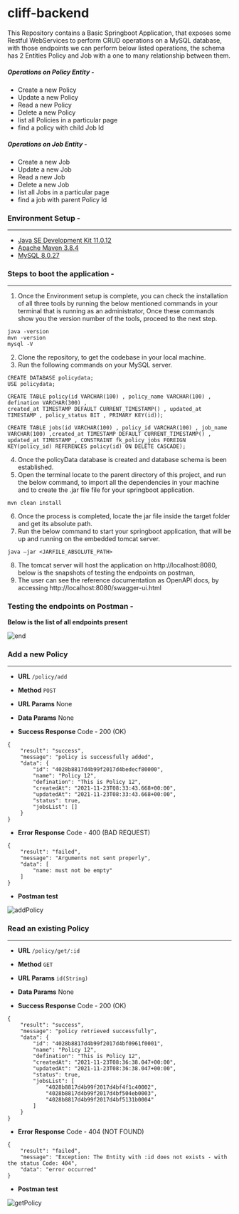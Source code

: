 # cliff-backend
This Repository contains a Basic Springboot Application, that exposes some Restful WebServices to perform CRUD operations on a MySQL database, with those endpoints we can perform below listed operations, the schema has 2 Entities Policy and Job with a one to many relationship between them.

##### Operations on Policy Entity - 
- Create a new Policy
- Update a new Policy
- Read a new Policy
- Delete a new Policy
- list all Policies in a particular page
- find a policy with child Job Id

##### Operations on Job Entity - 
- Create a new Job
- Update a new Job
- Read a new Job
- Delete a new Job
- list all Jobs in a particular page
- find a job with parent Policy Id


### Environment Setup -
---------------------------------------------------------------------
- [Java SE Development Kit 11.0.12](https://www.oracle.com/in/java/technologies/javase/jdk11-archive-downloads.html)
- [Apache Maven 3.8.4](https://maven.apache.org/download.cgi)
- [MySQL 8.0.27](https://dev.mysql.com/downloads/installer/)

### Steps to boot the application -
----------------------------------------------------------------------

1. Once the Environment setup is complete, you can check the installation of all three tools by running the below mentioned commands in your terminal that is running as an administrator, Once these commands show you the version number of the tools, proceed to the next step.
```
java -version
mvn -version
mysql -V
```
2. Clone the repository, to get the codebase in your local machine.
3. Run the following commands on your MySQL server.
```
CREATE DATABASE policydata;
USE policydata;

CREATE TABLE policy(id VARCHAR(100) , policy_name VARCHAR(100) , defination VARCHAR(300) ,
created_at TIMESTAMP DEFAULT CURRENT_TIMESTAMP() , updated_at TIMESTAMP , policy_status BIT , PRIMARY KEY(id));

CREATE TABLE jobs(id VARCHAR(100) , policy_id VARCHAR(100) , job_name VARCHAR(100) ,created_at TIMESTAMP DEFAULT CURRENT_TIMESTAMP() ,
updated_at TIMESTAMP , CONSTRAINT fk_policy_jobs FOREIGN KEY(policy_id) REFERENCES policy(id) ON DELETE CASCADE);
```
4. Once the policyData database is created and database schema is been established.
5. Open the terminal locate to the parent directory of this project, and run the below command, to import all the dependencies in your machine and to create the .jar file file for your springboot application.
```
mvn clean install
```
6. Once the process is completed, locate the jar file inside the target folder and get its absolute path.
7. Run the below command to start your springboot application, that will be up and running on the embedded tomcat server.
```
java –jar <JARFILE_ABSOLUTE_PATH> 
```
8. The tomcat server will host the application on http://localhost:8080, below is the snapshots of testing the endpoints on postman,
9. The user can see the reference documentation as OpenAPI docs, by accessing http://localhost:8080/swagger-ui.html


### Testing the endpoints on Postman -
**Below is the list of all endpoints present**

![end](https://user-images.githubusercontent.com/59005831/142983514-7fd05b0a-3091-4cd4-a8a0-ed8f8ac8c7d8.PNG)

### Add a new Policy
---------------------------------------------------------------------

- **URL**
`/policy/add`

- **Method**
`POST`

- **URL Params**
None

- **Data Params**
None

- **Success Response**
Code - 200 (OK)
```
{
    "result": "success",
    "message": "policy is successfully added",
    "data": {
        "id": "4028b8817d4b99f2017d4bedecf80000",
        "name": "Policy 12",
        "defination": "This is Policy 12",
        "createdAt": "2021-11-23T08:33:43.668+00:00",
        "updatedAt": "2021-11-23T08:33:43.668+00:00",
        "status": true,
        "jobsList": []
    }
}
```

- **Error Response**
Code - 400 (BAD REQUEST)
```
{
    "result": "failed",
    "message": "Arguments not sent properly",
    "data": [
        "name: must not be empty"
    ]
}
```

- **Postman test**

![addPolicy](https://user-images.githubusercontent.com/59005831/142992516-821f1d59-965b-4fd7-8132-82ba936fa4a9.PNG)


### Read an existing Policy
---------------------------------------------------------------------

- **URL**
`/policy/get/:id`

- **Method**
`GET`

- **URL Params**
`id(String)`

- **Data Params**
None

- **Success Response**
Code - 200 (OK)
```
{
    "result": "success",
    "message": "policy retrieved successfully",
    "data": {
        "id": "4028b8817d4b99f2017d4bf0961f0001",
        "name": "Policy 12",
        "defination": "This is Policy 12",
        "createdAt": "2021-11-23T08:36:38.047+00:00",
        "updatedAt": "2021-11-23T08:36:38.047+00:00",
        "status": true,
        "jobsList": [
            "4028b8817d4b99f2017d4bf4f1c40002",
            "4028b8817d4b99f2017d4bf504eb0003",
            "4028b8817d4b99f2017d4bf5131b0004"
        ]
    }
}
```

- **Error Response**
Code - 404 (NOT FOUND)
```
{
    "result": "failed",
    "message": "Exception: The Entity with :id does not exists - with the status Code: 404",
    "data": "error occurred"
}
```

- **Postman test**

![getPolicy](https://user-images.githubusercontent.com/59005831/142993451-b4402b6b-1293-46ed-8e1b-b62e6496d486.PNG)






